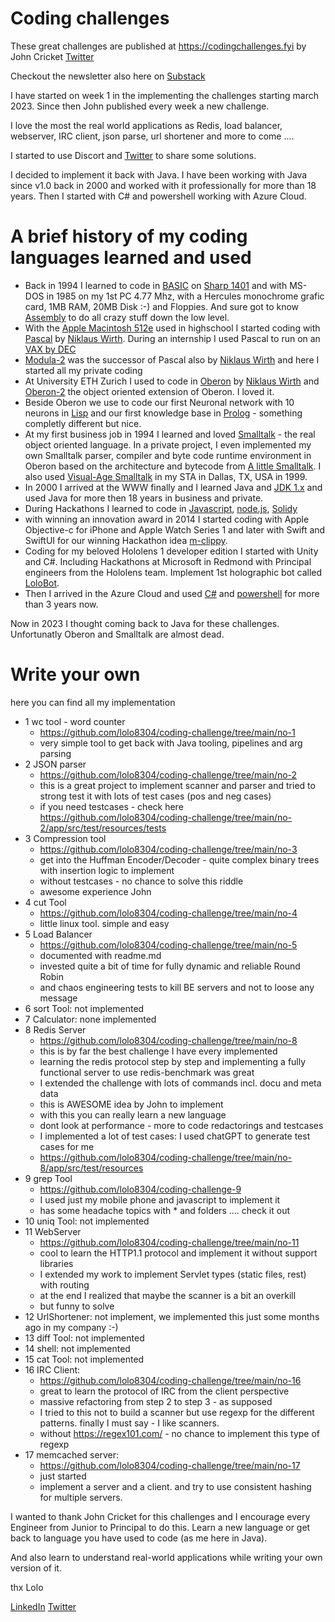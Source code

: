 # Coding challenges 

These great challenges are published at https://codingchallenges.fyi by John Cricket [Twitter](https://twitter.com/johncrickett)

Checkout the newsletter also here on [Substack](https://codingchallenges.fyi/)

I have started on week 1 in the implementing the challenges starting march 2023. Since then John published every week a new challenge.

I love the most the real world applications as Redis, load balancer, webserver, IRC client, json parse, url shortener and more to come ....

I started to use Discort and [Twitter](https://twitter.com/Lolo46822032) to share some solutions.

I decided to implement it back with Java. I have been working with Java since v1.0 back in 2000 and worked with it professionally for more than 18 years. Then I started with C# and powershell working with Azure Cloud. 

# A brief history of my coding languages learned and used
- Back in 1994 I learned to code in [BASIC](https://en.wikipedia.org/wiki/BASIC) on [Sharp 1401](https://en.wikipedia.org/wiki/Sharp_PC-1401) and with MS-DOS in 1985 on my 1st PC 4.77 Mhz, with a Hercules monochrome grafic card, 1MB RAM, 20MB Disk :-) and Floppies. And sure got to know [Assembly](https://en.wikipedia.org/wiki/Assembly_language#Assembler) to do all crazy stuff down the low level.
- With the [Apple Macintosh 512e](https://en.wikipedia.org/wiki/Macintosh_512Ke) used in highschool I started coding with [Pascal](https://en.wikipedia.org/wiki/Apple_Pascal) by [Niklaus Wirth](https://people.inf.ethz.ch/wirth). During an internship I used Pascal to run on an [VAX by DEC](https://en.wikipedia.org/wiki/VAX)
- [Modula-2](https://en.wikipedia.org/wiki/Modula-2) was the successor of Pascal also by [Niklaus Wirth](https://people.inf.ethz.ch/wirth) and here I started all my private coding
- At University ETH Zurich I used to code in [Oberon](https://en.wikipedia.org/wiki/Oberon_(programming_language)) by [Niklaus Wirth](https://people.inf.ethz.ch/wirth) and [Oberon-2](https://en.wikipedia.org/wiki/Oberon-2) the object oriented extension of Oberon. I loved it.
- Beside Oberon we use to code our first Neuronal network with 10 neurons in [Lisp](https://de.wikipedia.org/wiki/Lisp) and our first knowledge base in [Prolog](https://en.wikipedia.org/wiki/Prolog) - something completly different but nice.
- At my first business job in 1994 I learned and loved [Smalltalk](https://people.inf.ethz.ch/wirth/Oberon/index.html) - the real object oriented language. In a private project, I even implemented my own Smalltalk parser, compiler and byte code runtime environment in Oberon based on the architecture and bytecode from [A little Smalltalk](https://rmod-files.lille.inria.fr/FreeBooks/LittleSmalltalk/ALittleSmalltalk.pdf). I also used [Visual-Age Smalltalk](https://en.wikipedia.org/wiki/VisualAge) in my STA in Dallas, TX, USA in 1999.
- In 2000 I arrived at the WWW finally and I learned Java and [JDK 1.x](https://en.wikipedia.org/wiki/Java_version_history) and used Java for more then 18 years in business and private.
- During Hackathons I learned to code in [Javascript](https://en.wikipedia.org/wiki/JavaScript), [node.js](https://en.wikipedia.org/wiki/Node.js), [Solidy](https://en.wikipedia.org/wiki/Solidity#:~:text=Solidity%20is%20the%20primary%20language,enterprise%2Doriented%20Hyperledger%20Fabric%20blockchain.)
- with winning an innovation award in 2014 I started coding with Apple Objective-c for iPhone and Apple Watch Series 1 and later with Swift and SwiftUI for our winning Hackathon idea [m-clippy](https://devpost.com/software/m-clippy).
- Coding for my beloved Hololens 1 developer edition I started with Unity and C#. Including Hackathons at Microsoft in Redmond with Principal engineers from the Hololens team. Implement 1st holographic bot called [LoloBot](https://github.com/lolo8304/LoloBot).
- Then I arrived in the Azure Cloud and used [C#](https://en.wikipedia.org/wiki/C_Sharp_(programming_language)) and [powershell](https://en.wikipedia.org/wiki/PowerShell) for more than 3 years now.

Now in 2023 I thought coming back to Java for these challenges. Unfortunatly Oberon and Smalltalk are almost dead.


# Write your own

here you can find all my implementation

- 1 wc tool - word counter
    - https://github.com/lolo8304/coding-challenge/tree/main/no-1
    - very simple tool to get back with Java tooling, pipelines and arg parsing
- 2 JSON parser
    - https://github.com/lolo8304/coding-challenge/tree/main/no-2
    - this is a great project to implement scanner and parser and tried to strong test it with lots of test cases (pos and neg cases)
    - if you need testcases - check here https://github.com/lolo8304/coding-challenge/tree/main/no-2/app/src/test/resources/tests
- 3 Compression tool
    - https://github.com/lolo8304/coding-challenge/tree/main/no-3
    - get into the Huffman Encoder/Decoder - quite complex binary trees with insertion logic to implement
    - without testcases - no chance to solve this riddle
    - awesome experience John
- 4 cut Tool
    - https://github.com/lolo8304/coding-challenge/tree/main/no-4
    - little linux tool. simple and easy
- 5 Load Balancer
    - https://github.com/lolo8304/coding-challenge/tree/main/no-5
    - documented with readme.md
    - invested quite a bit of time for fully dynamic and reliable Round Robin
    - and chaos engineering tests to kill BE servers and not to loose any message
- 6 sort Tool: not implemented
- 7 Calculator: none implemented
- 8 Redis Server
    - https://github.com/lolo8304/coding-challenge/tree/main/no-8
    - this is by far the best challenge I have every implemented
    - learning the redis protocol step by step and implementing a fully functional server to use redis-benchmark was great
    - I extended the challenge with lots of commands incl. docu and meta data
    - this is AWESOME idea by John to implement
    - with this you can really learn a new language
    - dont look at performance - more to code redactorings and testcases
    - I implemented a lot of test cases: I used chatGPT to generate test cases for me
    - https://github.com/lolo8304/coding-challenge/tree/main/no-8/app/src/test/resources
- 9 grep Tool
    - https://github.com/lolo8304/coding-challenge-9
    - I used just my mobile phone and javascript to implement it
    - has some headache topics with * and folders .... check it out
- 10 uniq Tool: not implemented
- 11 WebServer
    - https://github.com/lolo8304/coding-challenge/tree/main/no-11
    - cool to learn the HTTP1.1 protocol and implement it without support libraries
    - I extended my work to implement Servlet types (static files, rest) with routing
    - at the end I realized that maybe the scanner is a bit an overkill
    - but funny to solve
- 12 UrlShortener: not implement, we implemented this just some months ago in my company :-)
- 13 diff Tool: not implemented
- 14 shell: not implemented
- 15 cat Tool: not implemented
- 16 IRC Client:
    - https://github.com/lolo8304/coding-challenge/tree/main/no-16
    - great to learn the protocol of IRC from the client perspective
    - massive refactoring from step 2 to step 3 - as supposed
    - I tried to this not to build a scanner but use regexp for the different patterns. finally I must say - I like scanners. 
    - without https://regex101.com/ - no chance to implement this type of regexp
- 17 memcached server:
    - https://github.com/lolo8304/coding-challenge/tree/main/no-17
    - just started
    - implement a server and a client. and try to use consistent hashing for multiple servers.

I wanted to thank John Cricket for this challenges and I encourage every Engineer from Junior to Principal to do this. Learn a new language or get back to language you have used to code (as me here in Java). 

And also learn to understand real-world applications while writing your own version of it. 

thx
Lolo

[LinkedIn](linkedin.com/in/lorenzhaenggi)
[Twitter](https://twitter.com/Lolo46822032)
